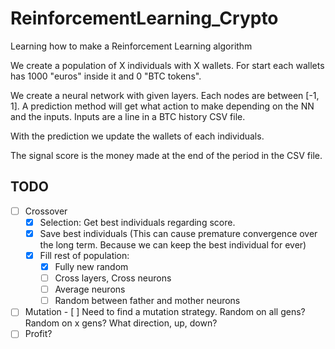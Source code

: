 # ReinforcementLearning_Crypto
Learning how to make a Reinforcement Learning algorithm

We create a population of X individuals with X wallets.
For start each wallets has 1000 "euros" inside it and 0 "BTC tokens".

We create a neural network with given layers. Each nodes are between [-1, 1].
A prediction method will get what action to make depending on the NN and the inputs.
Inputs are a line in a BTC history CSV file.

With the prediction we update the wallets of each individuals.

The signal score is the money made at the end of the period in the CSV file.

## TODO
  
  - [ ] Crossover
    - [X] Selection: Get best individuals regarding score.
    - [X] Save best individuals (This can cause premature convergence over the long term. Because we can keep the best individual for ever)
    - [X] Fill rest of population:
      - [X] Fully new random
      - [ ] Cross layers, Cross neurons
      - [ ] Average neurons
      - [ ] Random between father and mother neurons
   - [ ] Mutation
    - [ ] Need to find a mutation strategy. Random on all gens? Random on x gens? What direction, up, down?
   - [ ] Profit?
